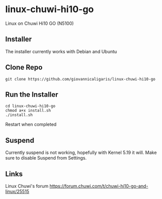 # linux-chuwi-hi10-go
Linux on Chuwi Hi10 GO (N5100)

## Installer
The installer currently works with Debian and Ubuntu

## Clone Repo
```git clone https://github.com/giovannicaligaris/linux-chuwi-hi10-go```

## Run the Installer
```cd linux-chuwi-hi10-go```
<br>```chmod a+x install.sh```
<br>```./install.sh```

Restart when completed

## Suspend
Currently suspend is not working, hopefully with Kernel 5.19 it will. 
Make sure to disable Suspend from Settings.

## Links
Linux Chuwi's forum <a href="https://forum.chuwi.com/t/chuwi-hi10-go-and-linux/25515">https://forum.chuwi.com/t/chuwi-hi10-go-and-linux/25515</a>
